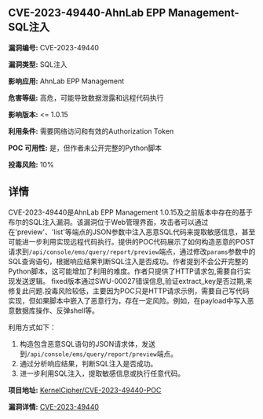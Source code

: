 ## CVE-2023-49440-AhnLab EPP Management-SQL注入

**漏洞编号:** CVE-2023-49440

**漏洞类型:** SQL注入

**影响应用:** AhnLab EPP Management

**危害等级:** 高危，可能导致数据泄露和远程代码执行

**影响版本:** <= 1.0.15

**利用条件:** 需要网络访问和有效的Authorization Token

**POC 可用性:** 是，但作者未公开完整的Python脚本

**投毒风险:** 10%

## 详情

CVE-2023-49440是AhnLab EPP Management 1.0.15及之前版本中存在的基于布尔的SQL注入漏洞。该漏洞位于Web管理界面，攻击者可以通过在'preview'、'list'等端点的JSON参数中注入恶意SQL代码来提取敏感信息，甚至可能进一步利用实现远程代码执行。提供的POC代码展示了如何构造恶意的POST请求到`/api/console/ems/query/report/preview`端点，通过修改`params`参数中的SQL查询语句，根据响应结果判断SQL注入是否成功。作者提到不会公开完整的Python脚本，这可能增加了利用的难度。作者只提供了HTTP请求包,需要自行实现发送逻辑。 fixed版本通过SWU-00027错误信息,验证extract_key是否过期,来修复此问题.投毒风险较低，主要因为POC只是HTTP请求示例，需要自己写代码实现，但如果脚本中嵌入了恶意行为，存在一定风险。例如，在payload中写入恶意数据库操作、反弹shell等。

利用方式如下：
1.  构造包含恶意SQL语句的JSON请求体，发送到`/api/console/ems/query/report/preview`端点。
2.  通过分析响应结果，判断SQL注入是否成功。
3.  进一步利用SQL注入，提取敏感信息或执行任意代码。

**项目地址:** [KernelCipher/CVE-2023-49440-POC](https://github.com/KernelCipher/CVE-2023-49440-POC)

**漏洞详情:** [CVE-2023-49440](https://nvd.nist.gov/vuln/detail/CVE-2023-49440)